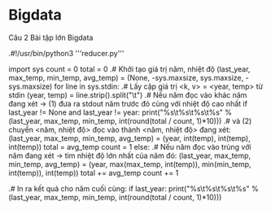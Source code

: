 # Bigdata
Câu 2 Bài tập lớn Bigdata

.#!/usr/bin/python3
'''reducer.py'''

import sys
count = 0
total = 0
.# Khởi tạo giá trị năm, nhiệt độ
(last_year, max_temp, min_temp, avg_temp) = (None, -sys.maxsize, sys.maxsize, -sys.maxsize)
for line in sys.stdin:
  .# Lấy cặp giá trị <k, v> = <year, temp> từ stdin
  (year, temp) = line.strip().split("\t")
  .# Nếu năm đọc vào khác năm đang xét -> (1) đưa ra stdout năm trước đó cùng với nhiệt độ cao nhất
  if last_year != None and last_year != year:
    print("%s\t%s\t%s\t%s" % (last_year, max_temp, min_temp, int(round(total / count, 1)*10)))
    .# và (2) chuyển <năm, nhiệt độ> đọc vào thành <năm, nhiệt độ> đang xét:
    (last_year, max_temp, min_temp, avg_temp) = (year, int(temp), int(temp), int(temp))
    total = avg_temp
    count = 1
  else:
    .# Nếu năm đọc vào trùng với năm đang xét -> tìm nhiệt độ lớn nhất của năm đó:
    (last_year, max_temp, min_temp, avg_temp) = (year, max(max_temp, int(temp)), min(min_temp, int(temp)), int(temp))
    total += avg_temp
    count += 1

.# In ra kết quả cho năm cuối cùng:
if last_year:
 print("%s\t%s\t%s\t%s" % (last_year, max_temp, min_temp, int(round(total / count, 1)*10)))
